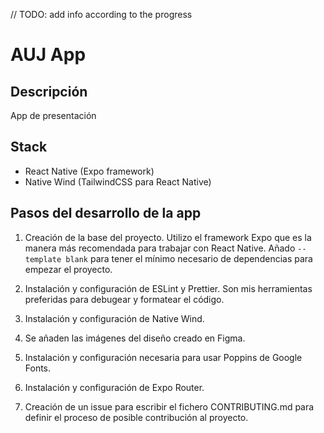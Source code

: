 // TODO: add info according to the progress

# AUJ App

## Descripción

App de presentación

## Stack

* React Native (Expo framework)
* Native Wind (TailwindCSS para React Native)

## Pasos del desarrollo de la app

1. Creación de la base del proyecto. Utilizo el framework Expo que es la manera más recomendada para trabajar con React Native. Añado `--template blank` para tener el mínimo necesario de dependencias para empezar el proyecto.

2. Instalación y configuración de ESLint y Prettier. Son mis herramientas preferidas para debugear y formatear el código.

3. Instalación y configuración de Native Wind.

4. Se añaden las imágenes del diseño creado en Figma.

5. Instalación y configuración necesaria para usar Poppins de Google Fonts.

6. Instalación y configuración de Expo Router.

7. Creación de un issue para escribir el fichero CONTRIBUTING.md para definir el proceso de posible contribución al proyecto.
